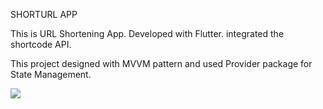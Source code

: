 
SHORTURL APP

This is URL Shortening App. Developed with Flutter. integrated the shortcode API. 

This project designed with MVVM pattern and used Provider package for State Management. 


<a href = "https://s10.gifyu.com/images/WhatsApp-Image-2022-01-15-at-17.19.24.jpg" target = "_blank"> <img src = "https://s10.gifyu.com/images/WhatsApp-Image-2022-01-15-at-17.19.24.jpg" /> </a>
